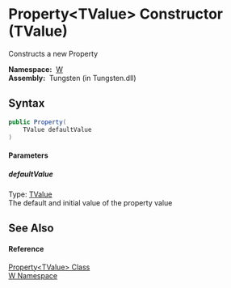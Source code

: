Property&lt;TValue> Constructor (TValue)
========================================
  Constructs a new Property

  **Namespace:**  [W][1]  
  **Assembly:**  Tungsten (in Tungsten.dll)

Syntax
------

```csharp
public Property(
	TValue defaultValue
)
```

#### Parameters

##### *defaultValue*
Type: [TValue][2]  
The default and initial value of the property value


See Also
--------

#### Reference
[Property&lt;TValue> Class][2]  
[W Namespace][1]  

[1]: ../README.md
[2]: README.md
[3]: ../../_icons/Help.png